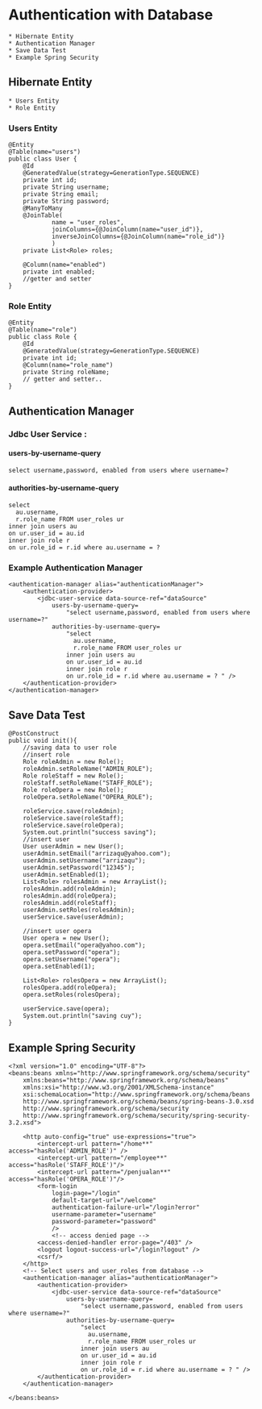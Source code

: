 # Authentication with Database 
	* Hibernate Entity
	* Authentication Manager
	* Save Data Test
	* Example Spring Security
		
## Hibernate Entity
	* Users Entity 
	* Role Entity
	
### Users Entity
	@Entity
	@Table(name="users")
	public class User {
		@Id
		@GeneratedValue(strategy=GenerationType.SEQUENCE)
		private int id;
		private String username;
		private String email;
		private String password;
		@ManyToMany
		@JoinTable(
				name = "user_roles",
				joinColumns={@JoinColumn(name="user_id")},
				inverseJoinColumns={@JoinColumn(name="role_id")}
				)
		private List<Role> roles;
		
		@Column(name="enabled")
		private int enabled;
		//getter and setter
	}
	
### Role Entity
	@Entity
	@Table(name="role")
	public class Role {
		@Id
		@GeneratedValue(strategy=GenerationType.SEQUENCE)
		private int id;
		@Column(name="role_name")
		private String roleName;
		// getter and setter..
	}
	
## Authentication Manager 
### Jdbc User Service : 
#### users-by-username-query
	select username,password, enabled from users where username=?
#### authorities-by-username-query
	select 
	  au.username, 
	  r.role_name FROM user_roles ur
	inner join users au
	on ur.user_id = au.id
	inner join role r
	on ur.role_id = r.id where au.username = ? 
	
### Example Authentication Manager 
	<authentication-manager alias="authenticationManager">
		<authentication-provider>
			<jdbc-user-service data-source-ref="dataSource"
				users-by-username-query=
					"select username,password, enabled from users where username=?"
				authorities-by-username-query=
					"select 
					  au.username, 
					  r.role_name FROM user_roles ur
					inner join users au
					on ur.user_id = au.id
					inner join role r
					on ur.role_id = r.id where au.username = ? " />
		</authentication-provider>
	</authentication-manager>

## Save Data Test
	@PostConstruct
	public void init(){
		//saving data to user role
		//insert role
		Role roleAdmin = new Role();
		roleAdmin.setRoleName("ADMIN_ROLE");
		Role roleStaff = new Role();
		roleStaff.setRoleName("STAFF_ROLE");
		Role roleOpera = new Role();
		roleOpera.setRoleName("OPERA_ROLE");
		
		roleService.save(roleAdmin);
		roleService.save(roleStaff);
		roleService.save(roleOpera);
		System.out.println("success saving");
		//insert user
		User userAdmin = new User();
		userAdmin.setEmail("arrizaqu@yahoo.com");
		userAdmin.setUsername("arrizaqu");
		userAdmin.setPassword("12345");
		userAdmin.setEnabled(1);
		List<Role> rolesAdmin = new ArrayList();
		rolesAdmin.add(roleAdmin);
		rolesAdmin.add(roleOpera);
		rolesAdmin.add(roleStaff);
		userAdmin.setRoles(rolesAdmin);
		userService.save(userAdmin);
		
		//insert user opera
		User opera = new User();
		opera.setEmail("opera@yahoo.com");
		opera.setPassword("opera");
		opera.setUsername("opera");
		opera.setEnabled(1);
		
		List<Role> rolesOpera = new ArrayList();
		rolesOpera.add(roleOpera);
		opera.setRoles(rolesOpera);
		
		userService.save(opera);
		System.out.println("saving cuy");
	}
## Example Spring Security
	<?xml version="1.0" encoding="UTF-8"?>
	<beans:beans xmlns="http://www.springframework.org/schema/security"
		xmlns:beans="http://www.springframework.org/schema/beans"
		xmlns:xsi="http://www.w3.org/2001/XMLSchema-instance"
		xsi:schemaLocation="http://www.springframework.org/schema/beans
		http://www.springframework.org/schema/beans/spring-beans-3.0.xsd
		http://www.springframework.org/schema/security
		http://www.springframework.org/schema/security/spring-security-3.2.xsd">

		<http auto-config="true" use-expressions="true">	
			<intercept-url pattern="/home**" access="hasRole('ADMIN_ROLE')" />
			<intercept-url pattern="/employee**" access="hasRole('STAFF_ROLE')"/>
			<intercept-url pattern="/penjualan**" access="hasRole('OPERA_ROLE')"/>
			<form-login
				login-page="/login"
				default-target-url="/welcome"
				authentication-failure-url="/login?error"
				username-parameter="username"
				password-parameter="password"
				/>
				<!-- access denied page -->
			<access-denied-handler error-page="/403" />
			<logout logout-success-url="/login?logout" />
			<csrf/>
		</http>
		<!-- Select users and user_roles from database -->
		<authentication-manager alias="authenticationManager">
			<authentication-provider>
				<jdbc-user-service data-source-ref="dataSource"
					users-by-username-query=
						"select username,password, enabled from users where username=?"
					authorities-by-username-query=
						"select 
						  au.username, 
						  r.role_name FROM user_roles ur
						inner join users au
						on ur.user_id = au.id
						inner join role r
						on ur.role_id = r.id where au.username = ? " />
			</authentication-provider>
		</authentication-manager>
		
	</beans:beans>
